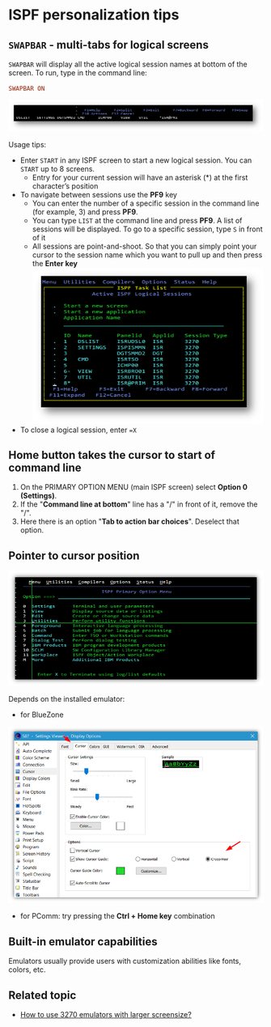 # ISPF personalization tips

## `SWAPBAR` - multi-tabs for logical screens
`SWAPBAR` will display all the active logical session names at bottom of the screen. To run, type in the command line:
```haskell
SWAPBAR ON
```
![](images/swap-bar.png)

Usage tips:
* Enter `START` in any ISPF screen to start a new logical session. You can `START` up to 8 screens.
  * Entry for your current session will have an asterisk (*) at the first character’s position
* To navigate between sessions use the **PF9** key
  * You can enter the number of a specific session in the command line (for example, 3) and press **PF9**.
  * You can type `LIST` at the command line and press **PF9**. A list of sessions will be displayed. To go to a specific session, type `S` in front of it
  * All sessions are point-and-shoot. So that you can simply point your cursor to the session name which you want to pull up and then press the **Enter key**
  ![](images/swap-list.png)
* To close a logical session, enter `=X`

## Home button takes the cursor to start of command line
 1. On the PRIMARY OPTION MENU (main ISPF screen) select **Option 0 (Settings)**. 
 2. If the "**Command line at bottom**" line has a "/" in front of it, remove the "/".
 2. Here there is an option "**Tab to action bar choices**". Deselect that option.

## Pointer to cursor position
![](images/cursor-pointer.png)

Depends on the installed emulator:
* for BlueZone

![](images/blue-zone-cursor.png)
* for PComm: try pressing the **Ctrl + Home key** combination

## Built-in emulator capabilities
Emulators usually provide users with customization abilities like fonts, colors, etc. 

## Related topic
* [How to use 3270 emulators with larger screensize?](https://github.com/IBA-mainframe-dev/Global-Repository-for-Mainframe-Developers/blob/master/zOS%20System%20operating/System%20operating%20scenarios/How%20to%20use%203270%20emulators%20with%20larger%20screensize/README.MD)
